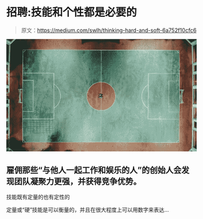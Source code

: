 # 招聘:技能和个性都是必要的

> 原文：<https://medium.com/swlh/thinking-hard-and-soft-6a752f10cfc6>

![](img/5ff2cc7cc8c7c49eb9375d022d923253.png)

## 雇佣那些“与他人一起工作和娱乐的人”的创始人会发现团队凝聚力更强，并获得竞争优势。

技能既有定量的也有定性的

定量或“硬”技能是可以衡量的，并且在很大程度上可以用数字来表达…